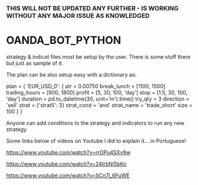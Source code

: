 ### THIS WILL NOT BE UPDATED ANY FURTHER - IS WORKING WITHOUT ANY MAJOR ISSUE AS KNOWLEDGED ###

# OANDA_BOT_PYTHON

strategy & indicat files most be setup by the user. There is some stuff there but just as sample of it.

The plan can be also setup easy with a dictionary as:

plan = {
    'EUR_USD_0': {
        atr = 0.00750
        break_lunch = [1100, 1500]
        trading_hours = [900, 1800]
        profit = [5, 30, 100, 'day']
        stop = [1.5, 30, 100, 'day']
        duration = pd.to_datetime(30, unit='m').time()
        try_qty = 3
        direction = 'sell'
        strat = {'strat5': 3}
        strat_cond = 'and'
        strat_name = 'trade_short'
        size = 100
    }
}


Anyone can add conditions to the strategy and indicators to run any new strategy.

Some links below of videos on Youtube I did to explain it... in Portuguese!

https://www.youtube.com/watch?v=rrOPu4SXv9w

https://www.youtube.com/watch?v=24IrbNi5bKo

https://www.youtube.com/watch?v=SCn7l_6FuWE
